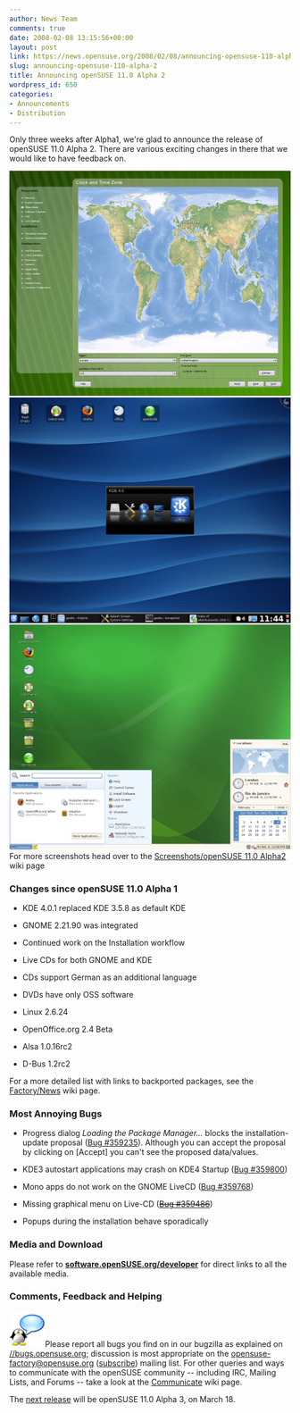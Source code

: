 ```yaml
---
author: News Team
comments: true
date: 2008-02-08 13:15:56+00:00
layout: post
link: https://news.opensuse.org/2008/02/08/announcing-opensuse-110-alpha-2/
slug: announcing-opensuse-110-alpha-2
title: Announcing openSUSE 11.0 Alpha 2
wordpress_id: 650
categories:
- Announcements
- Distribution
---
```


Only three weeks after Alpha1, we're glad to announce the release of openSUSE 11.0 Alpha 2. There are various exciting changes in there that we would like to have feedback on.



[![Installation - Location](/wp-content/uploads/2008/02/yast2-worldmap.png)](/wp-content/uploads/2008/02/yast2-worldmap.png) [![KDE 4.0.1 Desktop](/wp-content/uploads/2008/02/kde4-splash1.jpg)](/wp-content/uploads/2008/02/kde4-splash1.jpg) [![GNOME Desktop](/wp-content/uploads/2008/02/gnome-desktop.png)](/wp-content/uploads/2008/02/gnome-desktop.png)  
For more screenshots head over to the [Screenshots/openSUSE 11.0 Alpha2](//en.opensuse.org/Screenshots/openSUSE_11.0_Alpha2) wiki page


<!-- more -->


### Changes since openSUSE 11.0 Alpha 1





	
  * KDE 4.0.1 replaced KDE 3.5.8 as default KDE

	
  * GNOME 2.21.90 was integrated

	
  * Continued work on the Installation workflow

	
  * Live CDs for both GNOME and KDE

        
  * CDs support German as an additional language

        
  * DVDs have only OSS software

        
  * Linux 2.6.24

        
  * OpenOffice.org 2.4 Beta

        
  * Alsa 1.0.16rc2

        
  * D-Bus 1.2rc2


For a more detailed list with links to backported packages, see the [Factory/News](//en.opensuse.org/Factory/News#Changes_between_openSUSE_11.0_Alpha_1_and_Alpha_2) wiki page.


### Most Annoying Bugs






	
  * Progress dialog _Loading the Package Manager..._ blocks the installation-update proposal ([Bug #359235](https://bugzilla.novell.com/show_bug.cgi?id=359235)). Although you can accept the proposal by clicking on [Accept] you can't see the proposed data/values.

	
  * KDE3 autostart applications may crash on KDE4 Startup ([Bug #359800](https://bugzilla.novell.com/show_bug.cgi?id=359800))

	
  * Mono apps do not work on the GNOME LiveCD ([Bug #359768](https://bugzilla.novell.com/show_bug.cgi?id=359768))

	
  * Missing graphical menu on Live-CD (<strike>[Bug #359486](https://bugzilla.novell.com/show_bug.cgi?id=359486)</strike>)

	
  * Popups during the installation behave sporadically






### Media and Download



Please refer to **[software.openSUSE.org/developer](//software.opensuse.org/developer)** for direct links to all the available media.



### Comments, Feedback and Helping


[![communicate.png](/wp-content/uploads/2007/09/communicate.png)](//opensuse.org/Communicate)Please report all bugs you find on in our bugzilla as explained on [//bugs.opensuse.org](//bugs.opensuse.org/); discussion is most appropriate on the [opensuse-factory@opensuse.org](//lists.opensuse.org/opensuse-factory) ([subscribe](mailto:opensuse-factory+subscribe@opensuse.org)) mailing list. For other queries and ways to communicate with the openSUSE community -- including IRC, Mailing Lists, and Forums -- take a look at the [Communicate](//opensuse.org/Communicate) wiki page.

The [next release](//en.opensuse.org/Roadmap/11.0) will be openSUSE 11.0 Alpha 3, on March 18.
